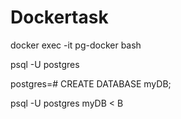 # Dockertask

docker exec -it pg-docker bash

psql -U postgres

postgres=# CREATE DATABASE myDB;

psql -U postgres myDB < B
